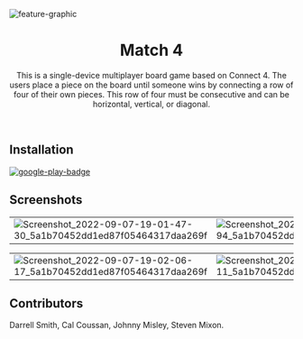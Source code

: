 ![feature-graphic](https://user-images.githubusercontent.com/89669123/188997982-308eac46-2977-4944-91e8-58f5632c7d27.png)

<div align="center">
<h1>Match 4</h1>
<p>
This is a single-device multiplayer board game based on Connect 4. The users place a piece 
on the board until someone wins by connecting a row of four of their own pieces. This row of
four must be consecutive and can be horizontal, vertical, or diagonal.
</p>
</div>
<br/>

## Installation

<a style="max-width:10px" href="https://play.google.com/store/apps/details?id=com.C4.match4application">![google-play-badge](https://user-images.githubusercontent.com/89669123/189005406-8166666b-8bf3-47c5-a81e-849cbd0f1f17.png)</a>

## Screenshots

| | |
|----|----|
|![Screenshot_2022-09-07-19-01-47-30_5a1b70452dd1ed87f05464317daa269f](https://user-images.githubusercontent.com/89669123/188998786-988b1285-f25c-4621-a236-3f6acf86ea56.jpg)|![Screenshot_2022-09-07-19-01-57-94_5a1b70452dd1ed87f05464317daa269f](https://user-images.githubusercontent.com/89669123/188998798-5dc6ce2a-b48e-4978-a20b-c73b232f27c0.jpg)|

| | |
|----|----|
|![Screenshot_2022-09-07-19-02-06-17_5a1b70452dd1ed87f05464317daa269f](https://user-images.githubusercontent.com/89669123/188998828-463ca20e-b42a-46d3-8aa8-c0b6312e99ad.jpg)|![Screenshot_2022-09-07-19-02-19-11_5a1b70452dd1ed87f05464317daa269f](https://user-images.githubusercontent.com/89669123/188998837-ef33f855-80d0-4552-ab57-8888c65cdd84.jpg)|

## Contributors

Darrell Smith, Cal Coussan, Johnny Misley, Steven Mixon.
